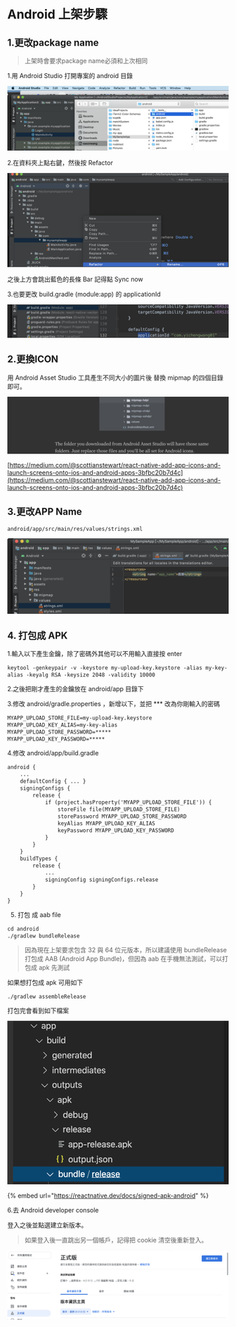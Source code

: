 # Android 上架步驟

## 1.更改package name

> 上架時會要求package name必須和上次相同

1.用 Android Studio 打開專案的 android 目錄

![](../.gitbook/assets/jie-tu-20201018-shang-wu-11.26.05.png)

2.在資料夾上點右鍵，然後按 Refactor

![](../.gitbook/assets/jie-tu-20201018-shang-wu-11.26.54.png)

之後上方會跳出藍色的長條 Bar 記得點 Sync now

3.也要更改 build.gradle \(module:app\) 的 applicationId

![](../.gitbook/assets/jie-tu-20201018-shang-wu-11.28.30.png)



## 2.更換ICON

用 Android Asset Studio 工具產生不同大小的圖片後 替換 mipmap 的四個目錄即可。

![](../.gitbook/assets/jie-tu-20201018-shang-wu-11.34.37.png)

[https://medium.com/@scottianstewart/react-native-add-app-icons-and-launch-screens-onto-ios-and-android-apps-3bfbc20b7d4c](https://medium.com/@scottianstewart/react-native-add-app-icons-and-launch-screens-onto-ios-and-android-apps-3bfbc20b7d4c)

## 3.更改APP Name

```text
android/app/src/main/res/values/strings.xml
```

![](../.gitbook/assets/jie-tu-20201018-shang-wu-11.33.25.png)

## 4. 打包成 APK

1.輸入以下產生金鑰，除了密碼外其他可以不用輸入直接按 enter

```text
keytool -genkeypair -v -keystore my-upload-key.keystore -alias my-key-alias -keyalg RSA -keysize 2048 -validity 10000
```

2.之後把剛才產生的金鑰放在 android/app 目錄下

3.修改 android/gradle.properties ，新增以下，並把 \*\*\* 改為你剛輸入的密碼

```text
MYAPP_UPLOAD_STORE_FILE=my-upload-key.keystore
MYAPP_UPLOAD_KEY_ALIAS=my-key-alias
MYAPP_UPLOAD_STORE_PASSWORD=*****
MYAPP_UPLOAD_KEY_PASSWORD=*****
```

4.修改 android/app/build.gradle

```text
android {
    ...
    defaultConfig { ... }
    signingConfigs {
        release {
            if (project.hasProperty('MYAPP_UPLOAD_STORE_FILE')) {
                storeFile file(MYAPP_UPLOAD_STORE_FILE)
                storePassword MYAPP_UPLOAD_STORE_PASSWORD
                keyAlias MYAPP_UPLOAD_KEY_ALIAS
                keyPassword MYAPP_UPLOAD_KEY_PASSWORD
            }
        }
    }
    buildTypes {
        release {
            ...
            signingConfig signingConfigs.release
        }
    }
}
```

5. 打包 成 aab file

```text
cd android
./gradlew bundleRelease
```

> 因為現在上架要求包含 32 與 64 位元版本，所以建議使用 bundleRelease 打包成 AAB \(Android App Bundle\)，但因為 aab 在手機無法測試，可以打包成 apk 先測試

如果想打包成 apk 可用如下

```text
./gradlew assembleRelease
```

打包完會看到如下檔案

![](../.gitbook/assets/jie-tu-20201018-shang-wu-11.46.44.png)

{% embed url="https://reactnative.dev/docs/signed-apk-android" %}

6.去 Android developer console

登入之後並點選建立新版本。

> 如果登入後一直跳出另一個帳戶，記得把 cookie 清空後重新登入。

![](../.gitbook/assets/jie-tu-20201018-shang-wu-11.52.24.png)

